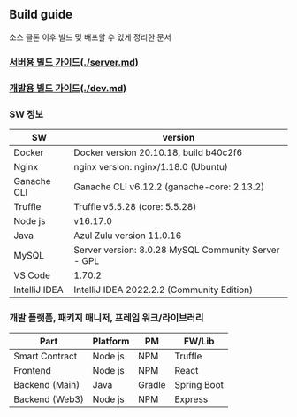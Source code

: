 ## Build guide

소스 클론 이후 빌드 밎 배포할 수 있게 정리한 문서

### [서버용 빌드 가이드(./server.md)](./server.md)

### [개발용 빌드 가이드(./dev.md)](./dev.md)

### SW 정보

| SW            | version |
| ------------- | --- |
| Docker        | Docker version 20.10.18, build b40c2f6 |
| Nginx         | nginx version: nginx/1.18.0 (Ubuntu) |
| Ganache CLI   | Ganache CLI v6.12.2 (ganache-core: 2.13.2) |
| Truffle       | Truffle v5.5.28 (core: 5.5.28) |
| Node js       | v16.17.0 |
| Java          | Azul Zulu version 11.0.16 |
| MySQL         | Server version: 8.0.28 MySQL Community Server - GPL |
| VS Code       | 1.70.2 |
| IntelliJ IDEA | IntelliJ IDEA 2022.2.2 (Community Edition) |

### 개발 플랫폼, 패키지 매니저, 프레임 워크/라이브러리

| Part           | Platform | PM     | FW/Lib      |
| -------------- | -------- | ------ | ----------- |
| Smart Contract | Node js  | NPM    | Truffle     |
| Frontend       | Node js  | NPM    | React       |
| Backend (Main) | Java     | Gradle | Spring Boot |
| Backend (Web3) | Node js  | NPM    | Express     |
